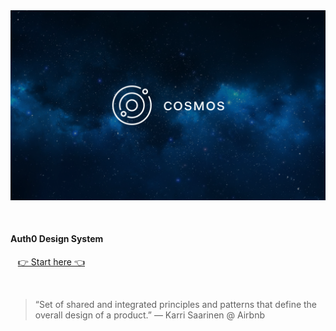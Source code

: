 <img src="/assets/cosmos.png">

&nbsp;&nbsp;

#### Auth0 Design System

&nbsp;&nbsp;
[👉 Start here 👈](https://auth0-cosmos.now.sh/docs)

&nbsp;&nbsp;

> “Set of shared and integrated principles and patterns that define the overall design of a product.” — Karri Saarinen @ Airbnb

&nbsp;
